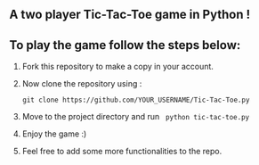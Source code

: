 ## A two player Tic-Tac-Toe game in Python !

## To play the game follow the steps below:

1. Fork this repository to make a copy in your account.
2. Now clone the repository using :

   ``` git clone https://github.com/YOUR_USERNAME/Tic-Tac-Toe.py ```

3. Move to the project directory and run ``` python tic-tac-toe.py```
4. Enjoy the game :)
5. Feel free to add some more functionalities to the repo.

